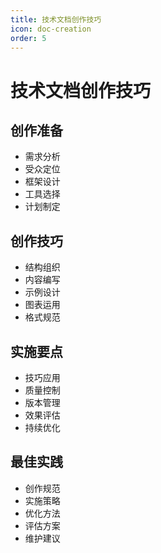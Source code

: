 ```yaml
---
title: 技术文档创作技巧
icon: doc-creation
order: 5
---
```


# 技术文档创作技巧

## 创作准备
- 需求分析
- 受众定位
- 框架设计
- 工具选择
- 计划制定

## 创作技巧
- 结构组织
- 内容编写
- 示例设计
- 图表运用
- 格式规范

## 实施要点
- 技巧应用
- 质量控制
- 版本管理
- 效果评估
- 持续优化

## 最佳实践
- 创作规范
- 实施策略
- 优化方法
- 评估方案
- 维护建议
